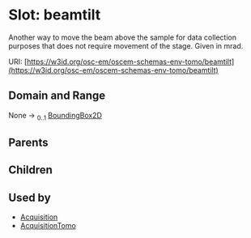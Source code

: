 
# Slot: beamtilt

Another way to move the beam above the sample for data collection purposes that does not require movement of the stage. Given in mrad.

URI: [https://w3id.org/osc-em/oscem-schemas-env-tomo/beamtilt](https://w3id.org/osc-em/oscem-schemas-env-tomo/beamtilt)


## Domain and Range

None &#8594;  <sub>0..1</sub> [BoundingBox2D](BoundingBox2D.md)

## Parents


## Children


## Used by

 * [Acquisition](Acquisition.md)
 * [AcquisitionTomo](AcquisitionTomo.md)
